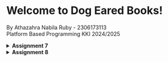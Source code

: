 # Welcome to Dog Eared Books!
By Athazahra Nabila Ruby - 2306173113  
Platform Based Programming KKI 2024/2025

<details>
<Summary><b>Assignment 7</b></summary>

## Step-by-Step Project Implementation
### Create a new Flutter application
1. To initialize a Flutter project, I ran the command:
```
flutter create aina_fnb_mobile.
```
2. I then connected it to this GitHup Repository.
3. Next, I created a new file called menu.dart in the dog_eared_books/lib directory in which I defined 3 widgets: MyHomePage, InfoCard, and ItemCard which was given in the main.dart file.
4. I then changed the main.dart contents to this:
```dart
import 'package:flutter/material.dart';
import 'package:dog_eared_books/menu.dart';

void main() {
  runApp(const MyApp());
}

class MyApp extends StatelessWidget {
  const MyApp({super.key});

  // This widget is the root of your application.
  @override
  Widget build(BuildContext context) {
    return MaterialApp(
      title: 'Dog Eared Books',
      theme: ThemeData(
        colorScheme: ColorScheme.fromSwatch(
          primarySwatch: Colors.green,
        ).copyWith(secondary: Colors.green[700]),
      ),
      home: MyHomePage(),
    );
  }
}
```
I set the title to 'Dog Eared Books' and the theme to the color green, as per my previous projects' theme.

### Create three simple buttons with icons and texts
5. On menu.dart, I created a new classed named ItemHomepage:
```dart
class ItemHomepage {
  final String name;
  final IconData icon;

  ItemHomepage(this.name, this.icon);
}
```
6. I then created the 3 buttons within the items list in the MyHomePage class:
```dart
class MyHomePage extends StatelessWidget {
  ...
  final List<ItemHomepage> items = [
      ItemHomepage("View Available Books", Icons.list),
      ItemHomepage("Add Books", Icons.add),
      ItemHomepage("Logout", Icons.logout),
  ];
  ...
}
```

### Implement different colors for each button
6. In the GridView.count widget, the buttons are assigned with different colors based on their index:
```dart
class MyHomePage extends StatelessWidget {
  ...
  children: items.asMap().entries.map((entry) {
      int idx = entry.key;
      ItemHomepage item = entry.value;
      Color color;
      switch (idx) {
          case 0:
              color = Colors.green.shade800;
              break;
          case 1:
              color = Colors.green.shade400;
              break;
          case 2:
              color = Colors.green.shade200;
              break;
          default:
              color = Colors.green;
      }
      return ItemCard(item, color: color);
  }).toList(),
  ...
}
```

### Display a Snackbar with specific messages
7. In the ItemCard widget, the onTap callback displays a SnackBar with a specific message for each button:
```dart
class ItemCard extends StatelessWidget {
  ...
  onTap: () {
  // Display the SnackBar message when the card is pressed.
  ScaffoldMessenger.of(context)
  ..hideCurrentSnackBar()
  ..showSnackBar(
  SnackBar(content: Text("You have pressed the ${item.name} button!"))
  );
  },
  ...
}
```

## Explain what are stateless widgets and stateful widgets, and their differences
- Stateless widget: a widget that does not change on its own through actions or internal behaviors. It will only change if it is modified by its parent widget. Therefore, stateless widgets only have final properties defined at construction.
- Stateful widget: a widget that can dynamically change its data or description. It displays data through an initial description defined at the beginning. If there is a change in state, the widget component will re-render to display the new data.
In general, a stateless widget is static and does not change after it is created, making it suitable for elements that do not require data updates. While a stateful widget can change during the app’s runtime because it has a state that can be updated, making it ideal for dynamic or interactive elements.

## Mention the widgets that you have used for this project and its uses.
- MaterialApp: The root widget of the application, setting up the theme and the starting point of the app.
- Scaffold: The basic structure of a page, providing the AppBar, body, and other layout structures.
- AppBar: The top header of the page containing the application title.
- Text: Displays static text on the screen.
- Padding: Adds space around a widget.
- Column: Arranges widgets vertically.
- Row: Arranges widgets horizontally.
- InfoCard (Custom Widget/Component): A custom card widget to display information such as NPM, name, and class.
- SizedBox: Adds empty space or adjusts the size of a widget.
- Center: Positions its child widget in the center.
- GridView.count: Displays widgets in a grid with a fixed number of columns.
- Card: A card widget that can have shadows or borders.
- Container: A flexible widget for holding elements, adjusting size, padding, and background color.
- ItemCard (Custom Widget/Component): A custom card widget for menu items that uses InkWell to detect interactions.
- Material: Adds a material-style visual to a widget.
- InkWell: Adds a splash effect and detects taps for interaction.
- SnackBar: Displays a temporary pop-up message at the bottom of the screen.

## What is the use-case for setState()? Explain the variable that can be affected by setState().
setState() is a function that allows you to dynamically display a component/widget. When the setState() function is called, it notifies Flutter that there has been a change in state that requires a rebuild. When a widget rebuilds, it will be displayed based on the updated state values.

Variables affected by setState() are usually those that need to change when an event occurs. For example, when a counter value changes, this change is typically displayed directly to the user. Not only variables, but properties like the color of a widget may also change, depending on the purpose of the state change.

## Explain the difference between const and final keyword.
Both const and final indicate that a variable cannot be changed, but there are some differences between the two:
- The value of a final variable can be assigned at runtime (when the app is running), whereas the value of a const variable must be known at compile time.
- Variables declared with final are more suitable for values that can only be determined when the app is running, for example, if the variable depends on a condition or calculation. While const variables must be defined in the code beforehand.
- const variables are more optimized compared to final.
</details>

<details>
<Summary><b>Assignment 8</b></summary>
## Step-by-Step Project Implementation
### Create a new form page

1. I created two new directories: lib/screens and lib/widgets, moved menu.dart to lib/screens
2. Then I created a new file book_form.dart
```dart
  class BookFormPage extends StatefulWidget {
    const BookFormPage({super.key});

    @override
    State<BookFormPage> createState() => _BookFormPageState();
  }
```
3. I used 5 input elements (the same as my Django project) and did input validation for each. I also included a save button that displays the data after it is pressed.
```dart
class _BookFormPageState extends State<BookFormPage> {
  final _formKey = GlobalKey<FormState>();
  String _title = "";
  String _author = "";
  String _genre = "";
  String _summary = "";
  int _price = 0;
  @override
  Widget build(BuildContext context) {
    return Scaffold(
      appBar: AppBar(
        title: const Center(
          child: Text(
            'Add Your Book',
          ),
        ),
        backgroundColor: Theme.of(context).colorScheme.primary,
        foregroundColor: Colors.white,
      ),
      drawer: const LeftDrawer(),
      body: Form(
        key: _formKey,
        child: SingleChildScrollView(
          child: Column(
            crossAxisAlignment: CrossAxisAlignment.start,
            children: [
              Padding(
                padding: const EdgeInsets.all(8.0),
                child: TextFormField(
                  decoration: InputDecoration(
                    hintText: "Title",
                    labelText: "Title",
                    border: OutlineInputBorder(
                      borderRadius: BorderRadius.circular(5.0),
                    ),
                  ),
                  onChanged: (String? value) {
                    setState(() {
                      _title = value!;
                    });
                  },
                  validator: (String? value) {
                    if (value == null || value.isEmpty) {
                      return "Title cannot be empty!";
                    }
                    return null;
                  },
                ),
              ),
              ...
              Align(
                alignment: Alignment.bottomCenter,
                child: Padding(
                  padding: const EdgeInsets.all(8.0),
                  child: ElevatedButton(
                    style: ButtonStyle(
                      backgroundColor: WidgetStateProperty.all(
                          Theme.of(context).colorScheme.primary),
                    ),
                    onPressed: () {
                      if (_formKey.currentState!.validate()) {
                        if (_formKey.currentState!.validate()) {
                          showDialog(
                            context: context,
                            builder: (context) {
                              return AlertDialog(
                                title: const Text('Book successfully saved'),
                                content: SingleChildScrollView(
                                  child: Column(
                                    crossAxisAlignment:
                                        CrossAxisAlignment.start,
                                    children: [
                                      Text('Title: $_title'),
                                      Text('Author: $_author'),
                                      Text('Genre: $_genre'),
                                      Text('Summary: $_summary'),
                                      Text('price: $_price'),
                                    ],
                                  ),
                                ),
                                actions: [
                                  TextButton(
                                    child: const Text('OK'),
                                    onPressed: () {
                                      Navigator.pop(context);
                                      _formKey.currentState!.reset();
                                    },
                                  ),
                                ],
                              );
                            },
                          );
                        }
                      }
                    },
                    child: const Text(
                      "Save",
                      style: TextStyle(color: Colors.white),
                    ),
                  ),
                ),
              ),
            ],
          ),
        ),
      ),
    );
  }
}
```

### Redirect user when "Add Book" is pressed

4. I created a new file called book_card.dart on the widgets directory and moved ItemHomePage and ItemCard from menu.dart to there
5. I then added routing to BookFormPage when the 'Add Book' button is pressed
```dart
if (item.name == "Add Book") {
  Navigator.push(
    context,
    MaterialPageRoute(builder: (context) => const BookFormPage()),
  );
}
```

### Create a drawer in the application

6. I created a new file on widgets/ named left_drawer.dart. I then created two options: 'Home Page' that redirects you to the homepage and 'Add Book' that redirects you to the form.
```dart
import 'package:flutter/material.dart';
import 'package:dog_eared_books/screens/menu.dart';
import 'package:dog_eared_books/screens/book_form.dart';

class LeftDrawer extends StatelessWidget {
  const LeftDrawer({super.key});

  @override
  Widget build(BuildContext context) {
    return Drawer(
      child: ListView(
        children: [
          DrawerHeader(
            decoration: BoxDecoration(
              color: Theme.of(context).colorScheme.primary,
            ),
            child: const Column(
              children: [
                Text(
                  'Dog Eared Books',
                  textAlign: TextAlign.center,
                  style: TextStyle(
                    fontSize: 24,
                    fontWeight: FontWeight.bold,
                    color: Colors.white,
                  ),
                ),
                Padding(padding: EdgeInsets.all(8)),
                Text(
                  'See Available Books Here!',
                  textAlign: TextAlign.center,
                  style: TextStyle(
                    fontSize: 15,
                    color: Colors.white,
                  ),
                ),
              ],
            ),
          ),
          ListTile(
            leading: const Icon(Icons.home_outlined),
            title: const Text('Home Page'),
            // Redirection part to MyHomePage
            onTap: () {
              Navigator.pushReplacement(
                  context,
                  MaterialPageRoute(
                    builder: (context) => MyHomePage(),
                  ));
            },
          ),
          ListTile(
            leading: const Icon(Icons.inventory),
            title: const Text('Add Book'),
            onTap: () {
              Navigator.pushReplacement(
                context,
                MaterialPageRoute(builder: (context) => const BookFormPage()),
              );
            },
          ),
        ],
      ),
    );
  }
}
```

## What is the purpose of const in Flutter? Explain the advantages of using const in Flutter code. When should we use const, and when should it not be used?
const makes widgets immutable, meaning they don’t rebuild or recalculate when the widget tree updates. This immutability can significantly improve performance by reducing unnecessary rebuilds, which in turn enhances efficiency, lowers memory usage, and improves readability. const is best used for widgets that remain unchanged throughout the app’s lifecycle, as this allows the Flutter framework to optimize these widgets. However, it should be avoided for widgets that need to rebuild or whose values depend on runtime variables.

## Explain and compare the usage of Column and Row in Flutter
Column: Lays out children vertically
```dart
Column(
  children: [
    Text("Item 1"),
    Text("Item 2"),
    Text("Item 3"),
  ],
);
```

Row: Lays out children horizontally
```dart
Row(
  children: [
    Icon(Icons.star),
    Text("Rating"),
  ],
);
```

## List the input elements you used on the form page in this assignment. Are there other Flutter input elements you didn’t use in this assignment? 
Used: TextFormField for Title, Author, Genre, Summary, and Price.
Other Elements: Checkbox, Switch, Slider, DropdownButton etc. These can be useful for boolean inputs, selecting from multiple choices, or adjusting values on a sliding scale.

## How do you set the theme within a Flutter application to ensure consistency? Did you implement a theme in your application?
You can use ThemeData in MaterialApp to define a consistent look across the app. And yes, I did implement a theme which was defined on main.dart
```dart
...
      theme: ThemeData(
        colorScheme: ColorScheme.fromSwatch(
          primarySwatch: Colors.green,
        ).copyWith(secondary: const Color.fromARGB(255, 36, 172, 43)),
      ),
...
```

</details>